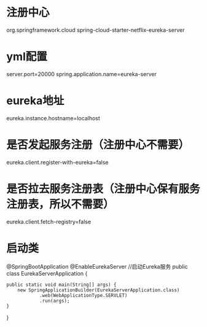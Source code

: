 # 注册中心
<!--eureka-server依赖-->
<dependency>
    <groupId>org.springframework.cloud</groupId>
    <artifactId>spring-cloud-starter-netflix-eureka-server</artifactId>
</dependency>

# yml配置

server.port=20000
spring.application.name=eureka-server

# eureka地址
eureka.instance.hostname=localhost
# 是否发起服务注册（注册中心不需要）
eureka.client.register-with-eureka=false
# 是否拉去服务注册表（注册中心保有服务注册表，所以不需要）
eureka.client.fetch-registry=false

# 启动类
@SpringBootApplication
@EnableEurekaServer //启动Eureka服务
public class EurekaServerApplication {

    public static void main(String[] args) {
        new SpringApplicationBuilder(EurekaServerApplication.class)
                .web(WebApplicationType.SERVLET)
                .run(args);
    }
}